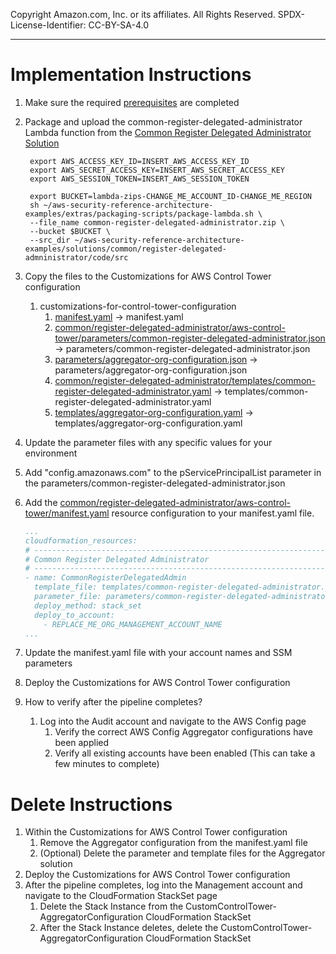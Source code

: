 Copyright Amazon.com, Inc. or its affiliates. All Rights Reserved. SPDX-License-Identifier: CC-BY-SA-4.0

----
   
# Implementation Instructions

1. Make sure the required [prerequisites](../../../../extras/aws-control-tower/prerequisites/README.md) are completed
2. Package and upload the common-register-delegated-administrator Lambda function from the 
   [Common Register Delegated Administrator Solution](../../../common/register-delegated-administrator)
   ```shell
    export AWS_ACCESS_KEY_ID=INSERT_AWS_ACCESS_KEY_ID
    export AWS_SECRET_ACCESS_KEY=INSERT_AWS_SECRET_ACCESS_KEY
    export AWS_SESSION_TOKEN=INSERT_AWS_SESSION_TOKEN
   
    export BUCKET=lambda-zips-CHANGE_ME_ACCOUNT_ID-CHANGE_ME_REGION
    sh ~/aws-security-reference-architecture-examples/extras/packaging-scripts/package-lambda.sh \
    --file_name common-register-delegated-administrator.zip \
    --bucket $BUCKET \
    --src_dir ~/aws-security-reference-architecture-examples/solutions/common/register-delegated-admninistrator/code/src
   ```
3. Copy the files to the Customizations for AWS Control Tower configuration 
   1. customizations-for-control-tower-configuration
       1. [manifest.yaml](manifest.yaml) -> manifest.yaml 
       2. [common/register-delegated-administrator/aws-control-tower/parameters/common-register-delegated-administrator.json](../../../common/register-delegated-administrator/aws-control-tower/parameters/common-register-delegated-administrator.json) 
          -> parameters/common-register-delegated-administrator.json
       3. [parameters/aggregator-org-configuration.json](parameters/aggregator-org-configuration.json) 
          -> parameters/aggregator-org-configuration.json
       4. [common/register-delegated-administrator/templates/common-register-delegated-administrator.yaml](../../../common/register-delegated-administrator/templates/common-register-delegated-administrator.yaml) 
          -> templates/common-register-delegated-administrator.yaml
       5. [templates/aggregator-org-configuration.yaml](../templates/aggregator-org-configuration.yaml) 
          -> templates/aggregator-org-configuration.yaml
        
4. Update the parameter files with any specific values for your environment
5. Add "config.amazonaws.com" to the pServicePrincipalList parameter in the parameters/common-register-delegated-administrator.json
6. Add the [common/register-delegated-administrator/aws-control-tower/manifest.yaml](../../../common/register-delegated-administrator/aws-control-tower)
   resource configuration to your manifest.yaml file.
   ```yaml
   ...
   cloudformation_resources:
   # -----------------------------------------------------------------------------
   # Common Register Delegated Administrator
   # -----------------------------------------------------------------------------
   - name: CommonRegisterDelegatedAdmin
     template_file: templates/common-register-delegated-administrator.yaml
     parameter_file: parameters/common-register-delegated-administrator.json
     deploy_method: stack_set
     deploy_to_account:
       - REPLACE_ME_ORG_MANAGEMENT_ACCOUNT_NAME
   ...
   ```
7. Update the manifest.yaml file with your account names and SSM parameters
8. Deploy the Customizations for AWS Control Tower configuration
9. How to verify after the pipeline completes?
   1. Log into the Audit account and navigate to the AWS Config page
      1. Verify the correct AWS Config Aggregator configurations have been applied
      2. Verify all existing accounts have been enabled (This can take a few minutes to complete)
      
# Delete Instructions

1. Within the Customizations for AWS Control Tower configuration
   1. Remove the Aggregator configuration from the manifest.yaml file
   2. (Optional) Delete the parameter and template files for the Aggregator solution
2. Deploy the Customizations for AWS Control Tower configuration
3. After the pipeline completes, log into the Management account and navigate to the CloudFormation StackSet page
   1. Delete the Stack Instance from the CustomControlTower-AggregatorConfiguration CloudFormation StackSet
   2. After the Stack Instance deletes, delete the CustomControlTower-AggregatorConfiguration CloudFormation StackSet
   